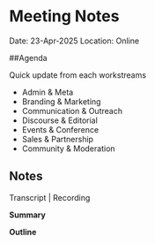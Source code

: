 # Meeting Notes

Date: 23-Apr-2025
Location: Online

##Agenda

Quick update from each workstreams

- Admin & Meta
- Branding & Marketing
- Communication & Outreach
- Discourse & Editorial
- Events & Conference
- Sales & Partnership
- Community & Moderation

## Notes

Transcript | Recording

**Summary**

**Outline**
